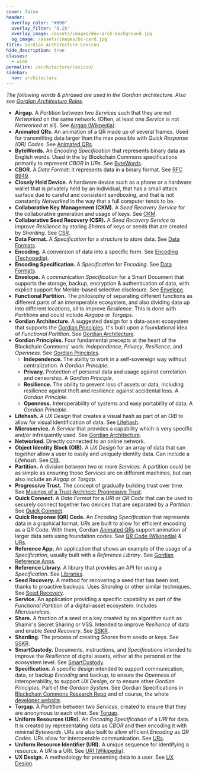 ```yaml
---
cover: false
header:
  overlay_color: "#000"
  overlay_filter: "0.25"
  overlay_image: /assets/images/dev-arch-background.jpg
  og_image: /assets/images/bc-card.jpg
title: Gordian Architecture Lexicon
hide_description: true
classes:
  - wide
permalink: /architecture/lexicon/
sidebar:
  nav: architecture
---
```


_The following words & phrased are used in the Gordian
architecture. Also see [Gordian Architexture
Roles](/architecture/roles/)._

* **Airgap.** A _Partition_ between two _Services_ such that they are
not _Networked_ on the same network. (Often, at least one _Service_ is
not _Networked_ at all). See [Airgap
(Wikpedia)](https://en.wikipedia.org/wiki/Air_gap_(networking)).
* **Animated QRs.** An animation of a QR made up of several
frames. Used for transmitting data larger than the max possible
with _Quick Response (QR) Codes_. See [Animated QRs](/animated-qrs/).
* **ByteWords.** An _Encoding Specification_ that represents binary
data as English words. Used in the by Blockchain Commons
specifications primarily to represent _CBOR_ in _URs_. See
[ByteWords](/bytewords/).
* **CBOR.** A _Data Format_: it represents data in a binary
format. See [RFC 8949](https://cbor.io/).
* **Closely Held Device.** A hardware device such as a phone or a
hardware wallet that is privately held by an individual, that has
a small attack surface due to careful and consistent sandboxing,
and that is not constantly _Networked_ in the way that a full
computer tends to be.
* **Collaborative Key Management (CKM).** A _Seed Recovery_ _Service_ for the
collaborative generation and usage of keys. See [CKM](/ckm/).
* **Collaborative Seed Recovery (CSR).** A _Seed Recovery_ _Service_ to improve
_Resilience_ by storing _Shares_ of keys or seeds that are created by
_Sharding_. See [CSR](/csr/).
* **Data Format.** A _Specification_ for a structure to store
data. See [Data Formats](/dataformat/).
* **Encoding.** A conversion of data into a specific form. See
[Encoding (Techopedia)](https://www.techopedia.com/definition/948/encoding).
* **Encoding Specification.** A _Specification_ for _Encoding_. See
[Data Formats](/dataformat/).
* **Envelope.** A communication _Specification_ for a Smart Document
that supports the storage, backup, encryption & authentication of
data, with explicit support for Merkle-based selective disclosure. See
[Envelope](/envelope/).
* **Functional Partition.** The philosophy of separating different
functions as different parts of an interoperable ecosystem, and also
dividing data up into different locations, all to improve
_Resilience_. This is done with _Partitions_ and could include
_Airgaps_ or _Torgaps_.
* **Gordian Architecture.** A suggested design for a data-asset
ecosystem that supports the [Gordian Principles](/principles/). It's
built upon a foundational idea of _Functional Partition_. See
[Gordian Architecture](/architecture/).
* **Gordian Principles.** Four fundamental precepts at the heart of
the Blockchain Commons' work: _Independence_, _Privacy_, _Resilience_,
and _Openness_. See [Gordian Principles](/principles/).
   * **Independence.** The ability to work in a self-sovereign way without centralization. A _Gordian Principle_.
   * **Privacy.** Protection of personal data and usage against correlation and censorship. A _Gordian Principle_.
   * **Resilience.** The ability to prevent loss of assets or data, including resilience against theft and resilience against accidental loss. A _Gordian Principle_.
   * **Openness.** Interoperability of systems and easy portability of data. A _Gordian Principle_.
* **Lifehash.** A _UX Design_ that creates a visual hash as part of an
_OIB_ to allow for visual identification of data. See
[Lifehash](/lifehash/).
* **Microservice.** A _Service_ that provides a capability which is
very specific and/or infrequently used. See [Gordian
Architecture](/architecture/).
* **Networked.** Directly connected to an online network.
* **Object Identity Block (OIB).** A _UX Design_ for an array of data
that can together allow a user to easily and uniquely identify
data. Can include a _Lifehash_. See [OIB](/oib/).
* **Partition.** A division between two or more _Services_. A
partition could be as simple as ensuring those _Services_ are on
different machines, but can also include an _Airgap_ or _Torgap_.
* **Progressive Trust.** The concept of gradually building trust over
time. See [Musings of a Trust Architect: Progressive
Trust](https://www.blockchaincommons.com/musings/musings-progressive-trust/).
* **Quick Connect.** A _Data Format_ for a _URI_ or _QR Code_ that can
be used to securely connect together two devices that are separated by
a _Partition_. See [Quick Connect](/quickconnect/).
* **Quick Response (QR) Code.** An _Encoding Specification_ that
represents data in a graphical format. _URs_ are built to allow for
efficient encoding as a QR Code. With them, Gordian [Animated
QRs](/animated-qrs/) support animation of larger data sets using
foundation codes. See [QR Code
(Wikipedia)](https://en.wikipedia.org/wiki/QR_code) & [URs](/ur/).
* **Reference App.** An application that shows an example of the usage
of a _Specification_, usually built with a _Reference Library_.  See
[Gordian Reference Apps](/architecture/apps/).
* **Reference Library.** A library that provides an API for using a
_Specification_.  See [Libraries](/libraries/).
* **Seed Recovery.** A method for recovering a seed that has been
lost, thanks to proactive backups. Uses _Sharding_ or other similar
techniques. See [Seed Recovery](/seedrecovery/).
* **Service.** An application providing a specific capability as part
of the _Functional Partition_ of a digital-asset ecosystem. Includes
_Microservices_.
* **Share.** A fraction of a seed or a key created by an algorithm
such as Shamir's Secret Sharing or VSS. Intended to improve
_Resilience_ of data and enable _Seed Recovery_. See [SSKR](/sskr/).
* **Sharding.** The process of creating _Shares_ from seeds or
keys. See [SSKR](/sskr/).
* **SmartCustody.** Documents, instructions, and _Specifications_
intended to improve the _Resilience_ of digital assets, either at the
personal or the ecosystem level. See
[SmartCustody](https://www.smartcustody.com).
* **Specification.** A specific design intended to support
communication, data, or backup _Encoding_ and backup, to ensure the
_Openness_ of interoperability, to support _UX Design_, or to ensure
other _Gordian Principles_. Part of the _Gordian System_. See Gordian
Specifications in [Blockchain Commons Research
Repo](https://github.com/BlockchainCommons/Research/blob/master/README.md)
and of course, the whole [developer website](/).
* **Torgap.** A _Partition_ between two _Services_, created to ensure
that they are anonymous to each other. See [Torgap](/architecture/torgap/).
* **Uniform Resources (URs).** An _Encoding Specification_ of a _URI_
for data. It is created by representating data as _CBOR_ and then
encoding it with minimal _Bytewords_. URs are also built to allow
efficient _Encoding_ as _QR Codes_. URs allow for interoperable
communication. See [URs](/ur/).
* **Uniform Resource Identifier (URI).** A unique sequence for
identifying a resource. A _UR_ is a URI. See [URI
(Wikipedia)](https://en.wikipedia.org/wiki/Uniform_Resource_Identifier).
* **UX Design.** A methodology for presenting data to a user. See [UX
Design](/uxdesign/).

